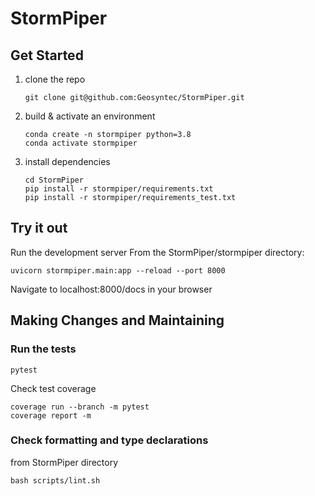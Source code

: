 # StormPiper

## Get Started

1. clone the repo

   ```
   git clone git@github.com:Geosyntec/StormPiper.git
   ```

2. build & activate an environment

   ```
   conda create -n stormpiper python=3.8
   conda activate stormpiper
   ```

3. install dependencies

   ```
   cd StormPiper
   pip install -r stormpiper/requirements.txt
   pip install -r stormpiper/requirements_test.txt
   ```

## Try it out

Run the development server From the StormPiper/stormpiper directory:

```
uvicorn stormpiper.main:app --reload --port 8000
```

Navigate to localhost:8000/docs in your browser

## Making Changes and Maintaining

### Run the tests

```
pytest
```

Check test coverage

```
coverage run --branch -m pytest
coverage report -m
```

### Check formatting and type declarations

from StormPiper directory

```
bash scripts/lint.sh
```
